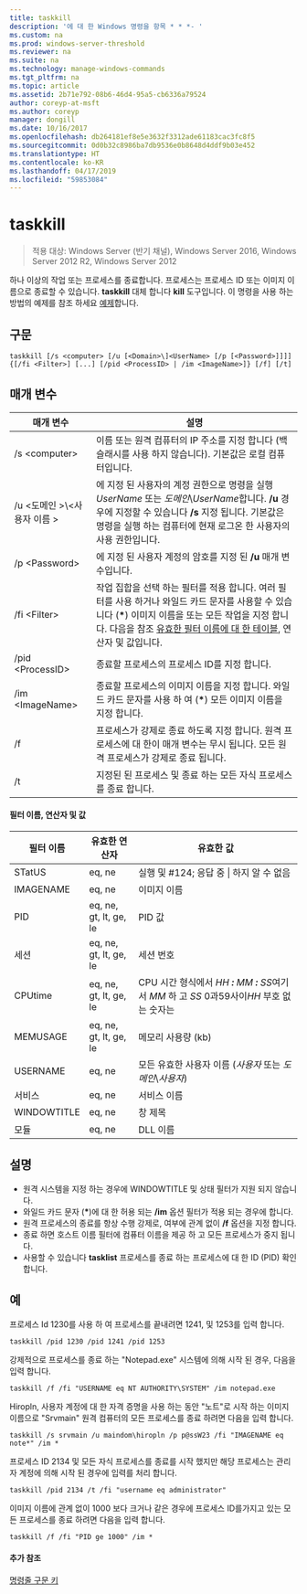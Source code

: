 ```yaml
---
title: taskkill
description: '에 대 한 Windows 명령을 항목 * * *- '
ms.custom: na
ms.prod: windows-server-threshold
ms.reviewer: na
ms.suite: na
ms.technology: manage-windows-commands
ms.tgt_pltfrm: na
ms.topic: article
ms.assetid: 2b71e792-08b6-46d4-95a5-cb6336a79524
author: coreyp-at-msft
ms.author: coreyp
manager: dongill
ms.date: 10/16/2017
ms.openlocfilehash: db264181ef8e5e3632f3312ade61183cac3fc8f5
ms.sourcegitcommit: 0d0b32c8986ba7db9536e0b8648d4ddf9b03e452
ms.translationtype: HT
ms.contentlocale: ko-KR
ms.lasthandoff: 04/17/2019
ms.locfileid: "59853084"
---
```

# <a name="taskkill"></a>taskkill

>적용 대상: Windows Server (반기 채널), Windows Server 2016, Windows Server 2012 R2, Windows Server 2012

하나 이상의 작업 또는 프로세스를 종료합니다. 프로세스는 프로세스 ID 또는 이미지 이름으로 종료할 수 있습니다. **taskkill** 대체 합니다 **kill** 도구입니다.
이 명령을 사용 하는 방법의 예제를 참조 하세요 [예제](#BKMK_examples)합니다.

## <a name="syntax"></a>구문
```
taskkill [/s <computer> [/u [<Domain>\]<UserName> [/p [<Password>]]]] {[/fi <Filter>] [...] [/pid <ProcessID> | /im <ImageName>]} [/f] [/t]
```
## <a name="parameters"></a>매개 변수
|매개 변수|설명|
|-------|--------|
|/s \<computer>|이름 또는 원격 컴퓨터의 IP 주소를 지정 합니다 (백슬래시를 사용 하지 않습니다). 기본값은 로컬 컴퓨터입니다.|
|/u \<도메인 >\\\<사용자 이름 >|에 지정 된 사용자의 계정 권한으로 명령을 실행 *UserName* 또는 *도메인*\\*UserName*합니다. **/u** 경우에 지정할 수 있습니다 **/s** 지정 됩니다. 기본값은 명령을 실행 하는 컴퓨터에 현재 로그온 한 사용자의 사용 권한입니다.|
|/p \<Password>|에 지정 된 사용자 계정의 암호를 지정 된 **/u** 매개 변수입니다.|
|/fi \<Filter>|작업 집합을 선택 하는 필터를 적용 합니다. 여러 필터를 사용 하거나 와일드 카드 문자를 사용할 수 있습니다 (**\***) 이미지 이름을 또는 모든 작업을 지정 합니다. 다음을 참조 [유효한 필터 이름에 대 한 테이블](#BKMK_table), 연산자 및 값입니다.|
|/pid \<ProcessID>|종료할 프로세스의 프로세스 ID를 지정 합니다.|
|/im \<ImageName>|종료할 프로세스의 이미지 이름을 지정 합니다. 와일드 카드 문자를 사용 하 여 (**\***) 모든 이미지 이름을 지정 합니다.|
|/f|프로세스가 강제로 종료 하도록 지정 합니다. 원격 프로세스에 대 한이 매개 변수는 무시 됩니다. 모든 원격 프로세스가 강제로 종료 됩니다.|
|/t|지정된 된 프로세스 및 종료 하는 모든 자식 프로세스를 종료 합니다.|

#### <a name="BKMK_table"></a>필터 이름, 연산자 및 값
|필터 이름|유효한 연산자|유효한 값|
|--------|----------|----------|
|STatUS|eq, ne|실행 및 #124; 응답 중 &#124; 하지 알 수 없음|
|IMAGENAME|eq, ne|이미지 이름|
|PID|eq, ne, gt, lt, ge, le|PID 값|
|세션|eq, ne, gt, lt, ge, le|세션 번호|
|CPUtime|eq, ne, gt, lt, ge, le|CPU 시간 형식에서 *HH ***:*** MM ***:*** SS*여기서 *MM* 하 고 *SS* 0과59사이*HH* 부호 없는 숫자는|
|MEMUSAGE|eq, ne, gt, lt, ge, le|메모리 사용량 (kb)|
|USERNAME|eq, ne|모든 유효한 사용자 이름 (*사용자* 또는 *도메인*\\*사용자*)|
|서비스|eq, ne|서비스 이름|
|WINDOWTITLE|eq, ne|창 제목|
|모듈|eq, ne|DLL 이름|

## <a name="remarks"></a>설명
* 원격 시스템을 지정 하는 경우에 WINDOWTITLE 및 상태 필터가 지원 되지 않습니다.
* 와일드 카드 문자 (**\***)에 대 한 허용 되는 **/im** 옵션 필터가 적용 되는 경우에 합니다.
* 원격 프로세스의 종료를 항상 수행 강제로, 여부에 관계 없이 **/f** 옵션을 지정 합니다.
* 종료 하면 호스트 이름 필터에 컴퓨터 이름을 제공 하 고 모든 프로세스가 중지 됩니다.
* 사용할 수 있습니다 **tasklist** 프로세스를 종료 하는 프로세스에 대 한 ID (PID) 확인 합니다.

## <a name="examples"></a>예
프로세스 Id 1230를 사용 하 여 프로세스를 끝내려면 1241, 및 1253를 입력 합니다.
```
taskkill /pid 1230 /pid 1241 /pid 1253
```
강제적으로 프로세스를 종료 하는 "Notepad.exe" 시스템에 의해 시작 된 경우, 다음을 입력 합니다.
```
taskkill /f /fi "USERNAME eq NT AUTHORITY\SYSTEM" /im notepad.exe
```
Hiropln, 사용자 계정에 대 한 자격 증명을 사용 하는 동안 "노트"로 시작 하는 이미지 이름으로 "Srvmain" 원격 컴퓨터의 모든 프로세스를 종료 하려면 다음을 입력 합니다.
```
taskkill /s srvmain /u maindom\hiropln /p p@ssW23 /fi "IMAGENAME eq note*" /im *
```
프로세스 ID 2134 및 모든 자식 프로세스를 종료를 시작 했지만 해당 프로세스는 관리자 계정에 의해 시작 된 경우에 입력를 처리 합니다.
```
taskkill /pid 2134 /t /fi "username eq administrator"
```
이미지 이름에 관계 없이 1000 보다 크거나 같은 경우에 프로세스 ID를가지고 있는 모든 프로세스를 종료 하려면 다음을 입력 합니다.
```
taskkill /f /fi "PID ge 1000" /im *
```

#### <a name="additional-references"></a>추가 참조
[명령줄 구문 키](command-line-syntax-key.md)
